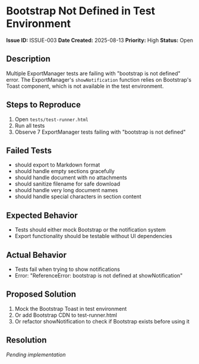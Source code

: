 # Bootstrap Not Defined in Test Environment

**Issue ID:** ISSUE-003
**Date Created:** 2025-08-13
**Priority:** High
**Status:** Open

## Description
Multiple ExportManager tests are failing with "bootstrap is not defined" error. The ExportManager's `showNotification` function relies on Bootstrap's Toast component, which is not available in the test environment.

## Steps to Reproduce
1. Open `tests/test-runner.html`
2. Run all tests
3. Observe 7 ExportManager tests failing with "bootstrap is not defined"

## Failed Tests
- should export to Markdown format
- should handle empty sections gracefully
- should handle document with no attachments
- should sanitize filename for safe download
- should handle very long document names
- should handle special characters in section content

## Expected Behavior
- Tests should either mock Bootstrap or the notification system
- Export functionality should be testable without UI dependencies

## Actual Behavior
- Tests fail when trying to show notifications
- Error: "ReferenceError: bootstrap is not defined at showNotification"

## Proposed Solution
1. Mock the Bootstrap Toast in test environment
2. Or add Bootstrap CDN to test-runner.html
3. Or refactor showNotification to check if Bootstrap exists before using it

## Resolution
*Pending implementation*